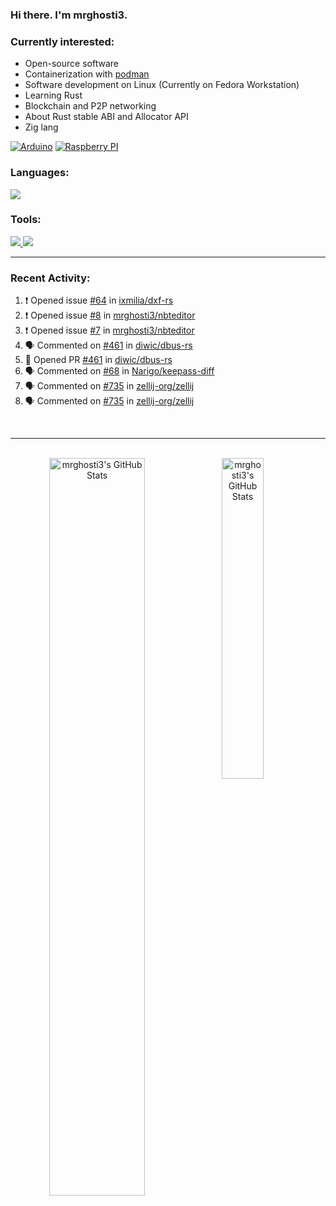 ### Hi there. I'm mrghosti3.

### Currently interested:

- Open-source software
- Containerization with [podman](https://podman.io/)
- Software development on Linux (Currently on Fedora Workstation)
- Learning Rust
- Blockchain and P2P networking
- About Rust stable ABI and Allocator API
- Zig lang

[![Arduino](https://skillicons.dev/icons?i=arduino)](https://www.arduino.cc/)
[![Raspberry PI](https://skillicons.dev/icons?i=raspberrypi)](https://www.raspberrypi.com/)

### Languages:

<a href="https://github.com/tandpfun/skill-icons">
    <img src="https://skillicons.dev/icons?i=c,rust,py,java,lua,vue,js,scss">
</a>

### Tools:

<a href="https://github.com/tandpfun/skill-icons">
    <img src="https://skillicons.dev/icons?theme=light&i=linux,github,gitlab,bash">
    <img src="https://skillicons.dev/icons?i=git,neovim,androidstudio,godot,blender,octave">
</a>

---

### Recent Activity:

<!--START_SECTION:activity-->
1. ❗ Opened issue [#64](https://github.com/ixmilia/dxf-rs/issues/64) in [ixmilia/dxf-rs](https://github.com/ixmilia/dxf-rs)
2. ❗ Opened issue [#8](https://github.com/mrghosti3/nbteditor/issues/8) in [mrghosti3/nbteditor](https://github.com/mrghosti3/nbteditor)
3. ❗ Opened issue [#7](https://github.com/mrghosti3/nbteditor/issues/7) in [mrghosti3/nbteditor](https://github.com/mrghosti3/nbteditor)
4. 🗣 Commented on [#461](https://github.com/diwic/dbus-rs/pull/461#issuecomment-1985980198) in [diwic/dbus-rs](https://github.com/diwic/dbus-rs)
5. 💪 Opened PR [#461](https://github.com/diwic/dbus-rs/pull/461) in [diwic/dbus-rs](https://github.com/diwic/dbus-rs)
6. 🗣 Commented on [#68](https://github.com/Narigo/keepass-diff/issues/68#issuecomment-1980945029) in [Narigo/keepass-diff](https://github.com/Narigo/keepass-diff)
7. 🗣 Commented on [#735](https://github.com/zellij-org/zellij/issues/735#issuecomment-1973104663) in [zellij-org/zellij](https://github.com/zellij-org/zellij)
8. 🗣 Commented on [#735](https://github.com/zellij-org/zellij/issues/735#issuecomment-1973090367) in [zellij-org/zellij](https://github.com/zellij-org/zellij)
<!--END_SECTION:activity-->

<br />

---

<br />

<div align="center">
    <a href="#x">
        <img
            align="left"
            width="55%"
            alt="mrghosti3's GitHub Stats"
            src="https://github-readme-stats.vercel.app/api?username=mrghosti3&show_icons=true&theme=tokyonight&count_private=true&bg_color=3A5D37&text_color=FAC860&icon_color=E75A7C"
        />
    </a>
    <a href="#x">
        <img
            align="left"
            width="36.25%"
            alt="mrghosti3's GitHub Stats"
            src="https://github-readme-stats.vercel.app/api/top-langs/?username=mrghosti3&layout=compact&theme=tokyonight&langs_count=8&bg_color=2B4D28&text_color=FAC860"
        />
    </a>
</div>
